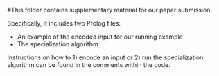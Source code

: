 #This folder contains supplementary material for our paper submission.

Specifically, it includes two Prolog files:

* An example of the encoded input for our running example
* The specialization algorithm

  
Instructions on how to 1) encode an input or 2) run the specialization algorithm can be found in the comments within the code.
